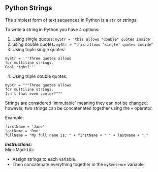 ## Python Strings

The simplest form of text sequences in Python is a `str` or _strings_.

To write a string in Python you have 4 options:
1. Using single quotes: `myStr = 'this allows "double" quotes inside'`
2. using double quotes: `myStr = "this allows 'single' quotes inside"`
3. Using triple single quotes:
```
myStr = '''Three quotes allows
for multiline strings.
Cool right?'''
```
4. Using triple double quotes:
```
myStr = """Three quotes allows
for multiline strings.
Isn't that even cooler?"""
```

Strings are considered 'immutable' meaning they can not be changed; however, two strings can be concatenated together using the `+` operator.

Example:
```
firstName = 'Jane'
lastName = 'Doe'
fullName = "My full name is: " + firstName + " " + lastName + "."
```

**_Instructions:_**  
Mini-Mad-Lib:
- Assign strings to each variable.
- Then concatenate everything together in the `mySentence` variable
